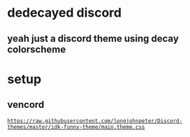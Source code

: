 # dedecayed discord
## yeah just a discord theme using decay colorscheme

# setup
## vencord
<code>https://raw.githubusercontent.com/longjohnpeter/Discord-themes/master/idk-funny-theme/main.theme.css</code>
